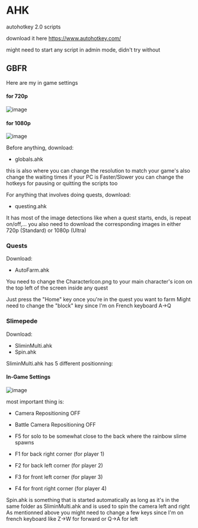 # AHK
autohotkey 2.0 scripts

download it here
https://www.autohotkey.com/

might need to start any script in admin mode, didn't try without

## GBFR

Here are my in game settings

#### for 720p

![image](https://github.com/TearBOT/AHK/assets/46834540/5f002c51-8870-49bd-8129-91c327d9c456)

#### for 1080p

![image](https://github.com/TearBOT/AHK/assets/46834540/48235ea8-85a2-485c-92f4-4c662e53f91d)

Before anything, download:
- globals.ahk

this is also where you can change the resolution to match your game's
also change the waiting times if your PC is Faster/Slower
you can change the hotkeys for pausing or quitting the scripts too

For anything that involves doing quests, download:
- questing.ahk

It has most of the image detections like when a quest starts, ends, is repeat on/off,...
you also need to download the corresponding images in either 720p (Standard) or 1080p (Ultra)

### Quests
Download:
- AutoFarm.ahk

You need to change the CharacterIcon.png to your main character's icon on the top left of the screen inside any quest

Just press the "Home" key once you're in the quest you want to farm
Might need to change the "block" key since I'm on French keyboard
A->Q

### Slimepede
Download:
- SliminMulti.ahk
- Spin.ahk

SliminMulti.ahk has 5 different positionning:

#### In-Game Settings

![image](https://github.com/TearBOT/AHK/assets/46834540/f73af8e5-b1b7-451c-9fdb-b7094712b78f)

most important thing is:
- Camera Repositioning OFF
- Battle Camera Repositioning OFF

- F5 for solo to be somewhat close to the back where the rainbow slime spawns
- F1 for back right corner (for player 1)
- F2 for back left corner (for player 2)
- F3 for front left corner (for player 3)
- F4 for front right corner (for player 4)

Spin.ahk is something that is started automatically as long as it's in the same folder as SliminMulti.ahk and is used to spin the camera left and right
As mentionned above you might need to change a few keys since I'm on french keyboard
like Z->W for forward or Q->A for left
